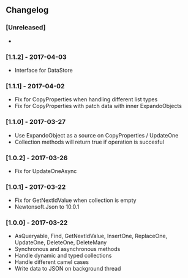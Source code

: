 ## Changelog

### [Unreleased]
*

### [1.1.2] - 2017-04-03
* Interface for DataStore

### [1.1.1] - 2017-04-02
* Fix for CopyProperties when handling different list types
* Fix for CopyProperties with patch data with inner ExpandoObjects

### [1.1.0] - 2017-03-27
* Use ExpandoObject as a source on CopyProperties / UpdateOne
* Collection methods will return true if operation is succesful

### [1.0.2] - 2017-03-26
* Fix for UpdateOneAsync

### [1.0.1] - 2017-03-22
* Fix for GetNextIdValue when collection is empty
* Newtonsoft.Json to 10.0.1

### [1.0.0] - 2017-03-22
* AsQueryable, Find, GetNextIdValue, InsertOne, ReplaceOne, UpdateOne, DeleteOne, DeleteMany
* Synchronous and asynchronous methods
* Handle dynamic and typed collections
* Handle different camel cases
* Write data to JSON on background thread